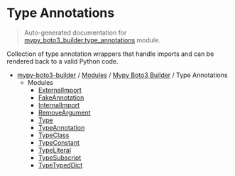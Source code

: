 # Type Annotations

> Auto-generated documentation for [mypy_boto3_builder.type_annotations](https://github.com/youtype/mypy_boto3_builder/blob/main/mypy_boto3_builder/type_annotations/__init__.py) module.

Collection of type annotation wrappers that handle imports and can be rendered back to a valid Python code.

- [mypy-boto3-builder](../../README.md#mypy_boto3_builder) / [Modules](../../MODULES.md#mypy-boto3-builder-modules) / [Mypy Boto3 Builder](../index.md#mypy-boto3-builder) / Type Annotations
    - Modules
        - [ExternalImport](external_import.md#externalimport)
        - [FakeAnnotation](fake_annotation.md#fakeannotation)
        - [InternalImport](internal_import.md#internalimport)
        - [RemoveArgument](remove_argument.md#removeargument)
        - [Type](type.md#type)
        - [TypeAnnotation](type_annotation.md#typeannotation)
        - [TypeClass](type_class.md#typeclass)
        - [TypeConstant](type_constant.md#typeconstant)
        - [TypeLiteral](type_literal.md#typeliteral)
        - [TypeSubscript](type_subscript.md#typesubscript)
        - [TypeTypedDict](type_typed_dict.md#typetypeddict)

